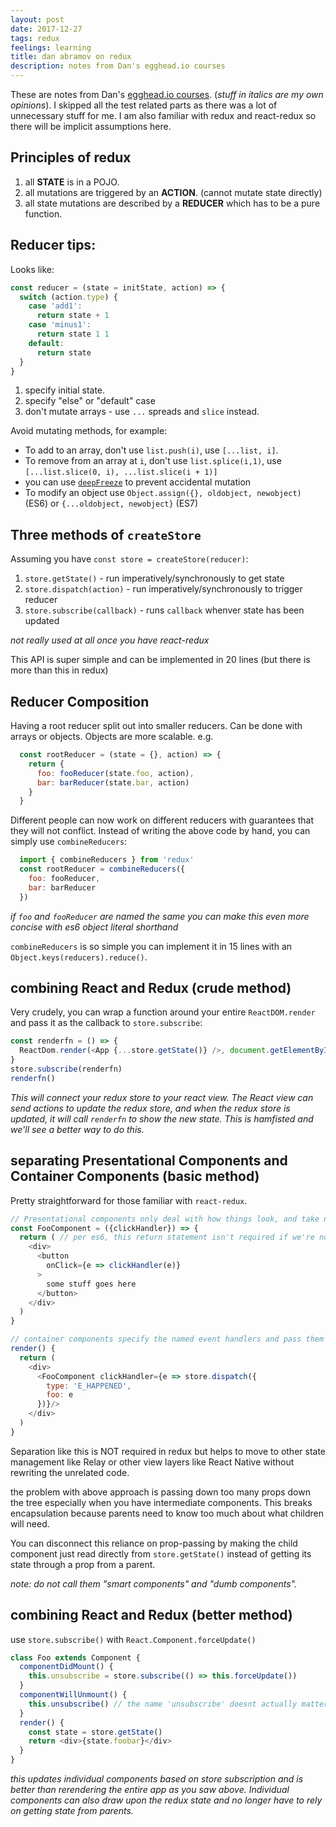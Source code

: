 ```yaml
---
layout: post
date: 2017-12-27
tags: redux
feelings: learning
title: dan abramov on redux
description: notes from Dan's egghead.io courses
---
```


These are notes from Dan's [egghead.io courses](https://egghead.io/redux). (_stuff in italics are my own opinions_). I skipped all the test related parts as there was a lot of unnecessary stuff for me. I am also familiar with redux and react-redux so there will be implicit assumptions here.

## Principles of redux

1. all **STATE** is in a POJO.
2. all mutations are triggered by an **ACTION**. (cannot mutate state directly)
3. all state mutations are described by a **REDUCER** which has to be a pure function.

## Reducer tips:

Looks like:
```javascript
const reducer = (state = initState, action) => {
  switch (action.type) {
    case 'add1':
      return state + 1
    case 'minus1':
      return state 1 1
    default:
      return state
  }
}
```

1. specify initial state.
2. specify "else" or "default" case
3. don't mutate arrays - use `...` spreads and `slice` instead.

Avoid mutating methods, for example:

- To add to an array, don't use `list.push(i)`, use `[...list, i]`.
- To remove from an array at `i`, don't use `list.splice(i,1)`, use `[...list.slice(0, i), ...list.slice(i + 1)]`
- you can use [`deepFreeze`](https://www.npmjs.com/package/deep-freeze) to prevent accidental mutation
- To modify an object use `Object.assign({}, oldobject, newobject)` (ES6) or `{...oldobject, newobject}` (ES7)

## Three methods of `createStore`

Assuming you have `const store = createStore(reducer)`:

1. `store.getState()` - run imperatively/synchronously to get state
2. `store.dispatch(action)` - run imperatively/synchronously to trigger reducer
3. `store.subscribe(callback)` - runs `callback` whenver state has been updated

_not really used at all once you have react-redux_

This API is super simple and can be implemented in 20 lines (but there is more than this in redux)

## Reducer Composition

Having a root reducer split out into smaller reducers. Can be done with arrays or objects. Objects are more scalable. e.g.

```javascript
  const rootReducer = (state = {}, action) => {
    return {
      foo: fooReducer(state.foo, action),
      bar: barReducer(state.bar, action)
    }
  }
```

Different people can now work on different reducers with guarantees that they will not conflict.
Instead of writing the above code by hand, you can simply use `combineReducers`:

```javascript
  import { combineReducers } from 'redux'
  const rootReducer = combineReducers({
    foo: fooReducer, 
    bar: barReducer
  })
```

_if `foo` and `fooReducer` are named the same you can make this even more concise with es6 object literal shorthand_

`combineReducers` is so simple you can implement it in 15 lines with an `Object.keys(reducers).reduce()`.

## combining React and Redux (crude method)

Very crudely, you can wrap a function around your entire `ReactDOM.render` and pass it as the callback to `store.subscribe`:

```javascript
const renderfn = () => {
  ReactDom.render(<App {...store.getState()} />, document.getElementById('app'))
}
store.subscribe(renderfn)
renderfn()
```

_This will connect your redux store to your react view. The React view can send actions to update the redux store, and when the redux store is updated, it will call `renderfn` to show the new state. This is hamfisted and we'll see a better way to do this._

## separating Presentational Components and Container Components (basic method)

Pretty straightforward for those familiar with `react-redux`.

```javascript
// Presentational components only deal with how things look, and take named event handlers as props
const FooComponent = ({clickHandler}) => {
  return ( // per es6, this return statement isn't required if we're not doing any other logic
    <div>
      <button
        onClick={e => clickHandler(e)}
      >
        some stuff goes here
      </button>
    </div>
  )
}

// container components specify the named event handlers and pass them to presentational components
render() {
  return (
    <div>
      <FooComponent clickHandler={e => store.dispatch({
        type: 'E_HAPPENED',
        foo: e
      })}/>
    </div>
  )
}
```

Separation like this is NOT required in redux but helps to move to other state management like Relay or other view layers like React Native without rewriting the unrelated code.

the problem with above approach is passing down too many props down the tree especially when you have intermediate components. This breaks encapsulation because parents need to know too much about what children will need.

You can disconnect this reliance on prop-passing by making the child component just read directly from `store.getState()` instead of getting its state through a prop from a parent.

_note: do not call them "smart components" and "dumb components"._

## combining React and Redux (better method)

use `store.subscribe()` with `React.Component.forceUpdate()`

```javascript
class Foo extends Component {
  componentDidMount() {
    this.unsubscribe = store.subscribe(() => this.forceUpdate())
  }
  componentWillUnmount() {
    this.unsubscribe() // the name 'unsubscribe' doesnt actually matter but is more readable
  }
  render() {
    const state = store.getState()
    return <div>{state.foobar}</div>
  }
}
```

_this updates individual components based on store subscription and is better than rerendering the entire app as you saw above. Individual components can also draw upon the redux state and no longer have to rely on getting state from parents._

